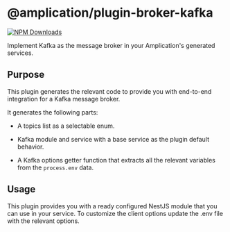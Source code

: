 # @amplication/plugin-broker-kafka

[![NPM Downloads](https://img.shields.io/npm/dt/@amplication/plugin-db-postgres)](https://www.npmjs.com/package/@amplication/plugin-kafka)

Implement Kafka as the message broker in your Amplication's generated services.

## Purpose

This plugin generates the relevant code to provide you with end-to-end integration for a Kafka message broker.

It generates the following parts:


- A topics list as a selectable enum.

- Kafka module and service with a base service as the plugin default behavior.

- A Kafka options getter function that extracts all the relevant variables from the `process.env` data.



## Usage

This plugin provides you with a ready configured NestJS module that you can use in your service. To customize the client options update the .env file with the relevant options.
